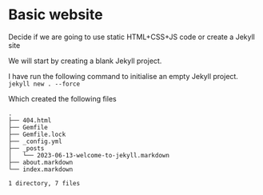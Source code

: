 # Basic website

Decide if we are going to use static HTML+CSS+JS code or create a Jekyll site

We will start by creating a blank Jekyll project.

I have run the following command to initialise an empty Jekyll project.
`jekyll new . --force`

Which created the following files
```
.
├── 404.html
├── Gemfile
├── Gemfile.lock
├── _config.yml
├── _posts
│   └── 2023-06-13-welcome-to-jekyll.markdown
├── about.markdown
└── index.markdown

1 directory, 7 files

```
